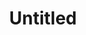---
ee_id: '4458'
site: '1'
type: '2'
url: 2018-104-untitled
title: Untitled
year: '2018'
display_year: '2018'
medium: Raspberry on Somerset paper
dims: 11 x 7.5 in
pitch: ''
ps: ''
live_url: ''
related: ''
youtube: ''
related_code: ''
imgs: untitled-2018-104-db-ih--2kAV.jpg
subheading: ''
download: ''
add_credit: ''
commission: ''
layout: things-i-made
---